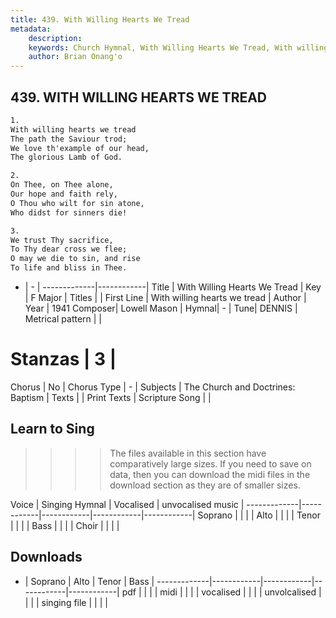 ```yaml
---
title: 439. With Willing Hearts We Tread
metadata:
    description: 
    keywords: Church Hymnal, With Willing Hearts We Tread, With willing hearts we tread, 
    author: Brian Onang'o
---
```



## 439. WITH WILLING HEARTS WE TREAD

```txt
1.
With willing hearts we tread 
The path the Saviour trod; 
We love th'example of our head, 
The glorious Lamb of God. 

2.
On Thee, on Thee alone, 
Our hope and faith rely, 
O Thou who wilt for sin atone, 
Who didst for sinners die! 

3.
We trust Thy sacrifice, 
To Thy dear cross we flee; 
O may we die to sin, and rise 
To life and bliss in Thee.
```

- |   -  |
-------------|------------|
Title | With Willing Hearts We Tread |
Key | F Major |
Titles |  |
First Line | With willing hearts we tread |
Author | 
Year | 1941
Composer| Lowell Mason |
Hymnal|  - |
Tune| DENNIS |
Metrical pattern | |
# Stanzas | 3 |
Chorus | No |
Chorus Type | - |
Subjects | The Church and Doctrines: Baptism |
Texts |  |
Print Texts | 
Scripture Song |  |
  
## Learn to Sing

>>>> The files available in this section have comparatively large sizes. If you need to save on data, then you can download the midi files in the download section as they are of smaller sizes.

Voice |  Singing Hymnal | Vocalised | unvocalised music |
-------------|------------|------------|------------|------------|
Soprano | | | |
Alto | | | |
Tenor | | | |
Bass | | | |
Choir | | | |

## Downloads

- |  Soprano | Alto | Tenor | Bass |
-------------|------------|------------|------------|------------|
pdf | | | |
midi | | | |
vocalised | | | |
unvolcalised | | | |
singing file | | | |
  